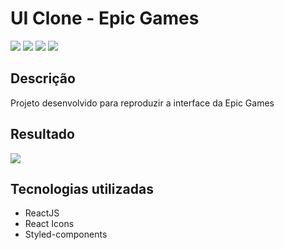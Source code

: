 # UI Clone - Epic Games

![](https://img.shields.io/github/languages/count/luizsp7m/clone-epic-games) ![](https://img.shields.io/github/languages/top/luizsp7m/clone-epic-games) ![](https://img.shields.io/github/last-commit/luizsp7m/clone-epic-games) ![](https://img.shields.io/github/repo-size/luizsp7m/clone-epic-games)

## Descrição

Projeto desenvolvido para reproduzir a interface da Epic Games

## Resultado

![](https://i.imgur.com/fqqYA1K.gif)

## Tecnologias utilizadas
- ReactJS
- React Icons
- Styled-components
